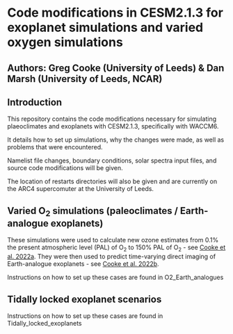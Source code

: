 # Code modifications in CESM2.1.3 for exoplanet simulations and varied oxygen simulations
## Authors: Greg Cooke (University of Leeds) & Dan Marsh (University of Leeds, NCAR)

## Introduction

This repository contains the code modifications necessary for simulating plaeoclimates and exoplanets with CESM2.1.3, specifically with WACCM6.

It details how to set up simulations, why the changes were made, as well as problems that were encountered.

Namelist file changes, boundary conditions, solar spectra input files, and source code modifications will be given.

The location of restarts directories will also be given and are currently on the ARC4 supercomuter at the University of Leeds.

## Varied O<sub>2</sub> simulations (paleoclimates / Earth-analogue exoplanets)

These simulations were used to calculate new ozone estimates from 0.1% the present atmospheric level (PAL) of O<sub>2</sub> to 150% PAL of O<sub>2</sub> - see [Cooke et al. 2022a](https://doi.org/10.1098/rsos.211165). They were then used to predict time-varying direct imaging of Earth-analogue exoplanets - see [Cooke et al. 2022b](https://doi.org/10.1093/mnras/stac2604).

Instructions on how to set up these cases are found in O2\_Earth\_analogues

## Tidally locked exoplanet scenarios

Instructions on how to set up these cases are found in Tidally\_locked\_exoplanets

